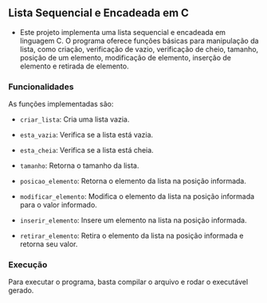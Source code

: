 ## **Lista Sequencial e Encadeada em C**

- Este projeto implementa uma lista sequencial e encadeada em linguagem C. O programa oferece funções básicas para manipulação da lista, como criação, verificação de vazio, verificação de cheio, tamanho, posição de um elemento, modificação de elemento, inserção de elemento e retirada de elemento.

### **Funcionalidades**

As funções implementadas são:

- `criar_lista`: Cria uma lista vazia.

- `esta_vazia`: Verifica se a lista está vazia.

- `esta_cheia`: Verifica se a lista está cheia.

- `tamanho`: Retorna o tamanho da lista.

- `posicao_elemento`: Retorna o elemento da lista na posição informada.

- `modificar_elemento`: Modifica o elemento da lista na posição informada para o valor informado.

- `inserir_elemento`: Insere um elemento na lista na posição informada.

- `retirar_elemento`: Retira o elemento da lista na posição informada e retorna seu valor.

### Execução
Para executar o programa, basta compilar o arquivo e rodar o executável gerado.
